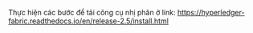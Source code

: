 Thực hiện các bước để tải công cụ nhị phân ở link: https://hyperledger-fabric.readthedocs.io/en/release-2.5/install.html
